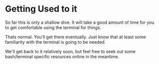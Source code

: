 # Getting Used to it

So far this is only a shallow dive. It will take a good amount of time for you to get
comfortable using the terminal for things.

Thats normal. You'll get there eventually. Just know that at least some familiarity with the terminal is going to be needed.

We'll get back to it relatively soon, but feel free to seek out some bash/terminal specific resources online in the meantime.